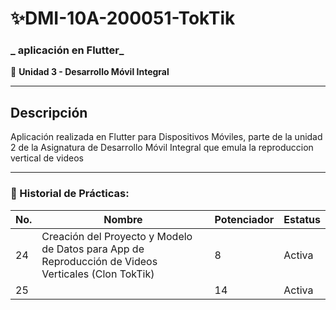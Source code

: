 # ✨DMI-10A-200051-TokTik

### _ aplicación en Flutter_  
📱 **Unidad 3 - Desarrollo Móvil Integral**

---

## Descripción
Aplicación realizada en Flutter para Dispositivos Móviles, parte de la unidad 2 de la Asignatura de Desarrollo Móvil Integral que emula la reproduccion vertical de videos

---

### 📅 Historial de Prácticas:

| No. | Nombre                                   | Potenciador | Estatus |
| --- | ---------------------------------------- | ----------- | ------- |
| 24  |Creación del Proyecto y Modelo de Datos para App de Reproducción de Videos Verticales (Clon TokTik) | 8           | Activa  |
| 25  |                         | 14   | Activa  |

